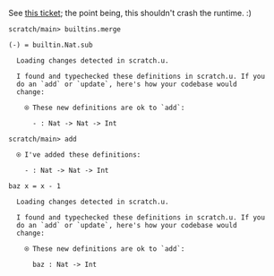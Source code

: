 See [this ticket](https://github.com/unisonweb/unison/issues/873); the point being, this shouldn't crash the runtime. :)

``` ucm :hide
scratch/main> builtins.merge

```

``` unison
(-) = builtin.Nat.sub
```

``` ucm :added-by-ucm
  Loading changes detected in scratch.u.

  I found and typechecked these definitions in scratch.u. If you
  do an `add` or `update`, here's how your codebase would
  change:
  
    ⍟ These new definitions are ok to `add`:
    
      - : Nat -> Nat -> Int

```

``` ucm
scratch/main> add

  ⍟ I've added these definitions:
  
    - : Nat -> Nat -> Int

```

``` unison
baz x = x - 1
```

``` ucm :added-by-ucm
  Loading changes detected in scratch.u.

  I found and typechecked these definitions in scratch.u. If you
  do an `add` or `update`, here's how your codebase would
  change:
  
    ⍟ These new definitions are ok to `add`:
    
      baz : Nat -> Int

```
